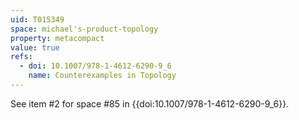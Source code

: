```yaml
---
uid: T015349
space: michael's-product-topology
property: metacompact
value: true
refs:
  - doi: 10.1007/978-1-4612-6290-9_6
    name: Counterexamples in Topology
---
```

See item #2 for space #85 in {{doi:10.1007/978-1-4612-6290-9_6}}.
